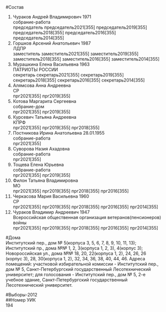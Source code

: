 #Состав  
1. Чураков Андрей Владимирович 1971  
    собрание-работа  
    председатель председатель2021[355] председатель2019[355] председатель2018[355] председатель2016[355] председатель2014[355]  
2. Горшков Арсений Анатольевич 1987  
    ЛДПР  
    заместитель заместитель2021[355] заместитель2019[355] заместитель2018[355] заместитель2016[355] заместитель2014[355]  
3. Мурашкина Елена Васильевна 1963  
    ПАТРИОТЫ РОССИИ  
    секретарь секретарь2021[355] секретарь2019[355] секретарь2018[355] секретарь2016[355] секретарь2014[355]  
4. Алямсова Анна Андреевна  
    СР  
    прг2021[355] прг2019[355]  
5. Котова Маргарита Сергеевна  
    собрание-дом  
    прг2021[355] прг2019[355]  
6. Курсевич Татьяна Андреевна  
    КПРФ  
    прг2021[355] прг2019[355] прг2018[355]  
7. Постникова Ирина Анатольевна 28.01.1955  
    собрание-работа  
    прг2021[355]  
8. Суворова Назия Ахадовна  
    собрание-работа  
    прг2021[355]  
9. Тощева Елена Юрьевна  
    собрание-работа  
    прг2021[355] прг2019[355]  
10. Филон Татьяна Владимировна  
    МО  
    прг2021[355] прг2019[355] прг2018[355] прг2016[355]  
11. Черкасова Мария Васильевна 1960  
    СР  
    прг2021[355] прг2019[355] прг2018[355] прг2016[355] прг2014[355]  
12. Чураков Владимир Андреевич 1947  
    Всероссийская общественная организация ветеранов(пенсионеров) войны  
    прг2021[355] прг2019[355] прг2018[355] прг2016[355] прг2014[355]  
  
#Дома  
Институтский пер., дом № 5(корпуса 3, 5, 6, 7, 8, 9, 10, 11, 13); Институтский пр., дома №№ 1, 2, 3(корпуса 1, 2, 3), 4(корпус 3); Новороссийская ул., дома №№ 18, 20, 22(корпуса 1, 2), 24, 26, 26 (корпус 3), 28, 30(корпуса 1, 2), 32, 34, 36, 38, 40, 44, 46. Адреса помещений: участковой избирательной комиссии - Институтский пер., дом № 5, Санкт-Петербургский государственный Лесотехнический университет; для голосования - Институтский пер., дом № 5, 2-е учебное здание, Санкт-Петербургский государственный Лесотехнический университет.  
  
#Выборы-2012  
##Номер УИК  
194  
